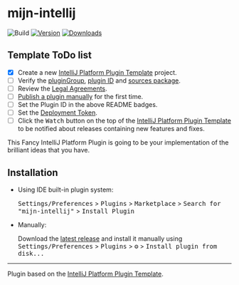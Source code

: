 # mijn-intellij

![Build](https://github.com/zolotov/mijn-intellij/workflows/Build/badge.svg)
[![Version](https://img.shields.io/jetbrains/plugin/v/com.github.zolotov.mijn-intellij.svg)](https://plugins.jetbrains.com/plugin/com.github.zolotov.mijn-intellij)
[![Downloads](https://img.shields.io/jetbrains/plugin/d/com.github.zolotov.mijn-intellij.svg)](https://plugins.jetbrains.com/plugin/com.github.zolotov.mijn-intellij)

## Template ToDo list
- [x] Create a new [IntelliJ Platform Plugin Template][template] project.
- [ ] Verify the [pluginGroup](/gradle.properties), [plugin ID](/src/main/resources/META-INF/plugin.xml) and [sources package](/src/main/kotlin).
- [ ] Review the [Legal Agreements](https://plugins.jetbrains.com/docs/marketplace/legal-agreements.html).
- [ ] [Publish a plugin manually](https://plugins.jetbrains.com/docs/intellij/publishing-plugin.html?from=IJPluginTemplate) for the first time.
- [ ] Set the Plugin ID in the above README badges.
- [ ] Set the [Deployment Token](https://plugins.jetbrains.com/docs/marketplace/plugin-upload.html).
- [ ] Click the <kbd>Watch</kbd> button on the top of the [IntelliJ Platform Plugin Template][template] to be notified about releases containing new features and fixes.

<!-- Plugin description -->
This Fancy IntelliJ Platform Plugin is going to be your implementation of the brilliant ideas that you have.
<!-- Plugin description end -->

## Installation

- Using IDE built-in plugin system:
  
  <kbd>Settings/Preferences</kbd> > <kbd>Plugins</kbd> > <kbd>Marketplace</kbd> > <kbd>Search for "mijn-intellij"</kbd> >
  <kbd>Install Plugin</kbd>
  
- Manually:

  Download the [latest release](https://github.com/zolotov/mijn-intellij/releases/latest) and install it manually using
  <kbd>Settings/Preferences</kbd> > <kbd>Plugins</kbd> > <kbd>⚙️</kbd> > <kbd>Install plugin from disk...</kbd>

---
Plugin based on the [IntelliJ Platform Plugin Template][template].

[template]: https://github.com/JetBrains/intellij-platform-plugin-template
